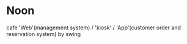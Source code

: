 # Noon
cafe 'Web'(management system) / 'kiosk' / 'App'(customer order and reservation system)
by swing
